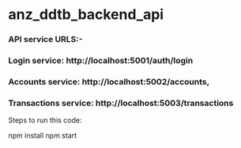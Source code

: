 # anz_ddtb_backend_api
### API service URLS:-
### Login service: http://localhost:5001/auth/login 
### Accounts service: http://localhost:5002/accounts,
### Transactions service: http://localhost:5003/transactions

Steps to run this code:

npm install
npm start
